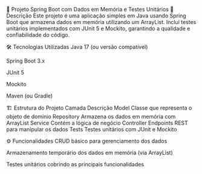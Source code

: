 🚀 Projeto Spring Boot com Dados em Memória e Testes Unitários
📝 Descrição
Este projeto é uma aplicação simples em Java usando Spring Boot que armazena dados em memória utilizando um ArrayList.
Inclui testes unitários implementados com JUnit 5 e Mockito, garantindo a qualidade e confiabilidade do código.

🛠 Tecnologias Utilizadas
Java 17 (ou versão compatível)

Spring Boot 3.x

JUnit 5

Mockito

Maven (ou Gradle)

🏗 Estrutura do Projeto
Camada	Descrição
Model	Classe que representa o objeto de domínio
Repository	Armazena os dados em memória com ArrayList
Service	Contém a lógica de negócio
Controller	Endpoints REST para manipular os dados
Tests	Testes unitários com JUnit e Mockito

⚙️ Funcionalidades
CRUD básico para gerenciamento dos dados

Armazenamento temporário dos dados em memória (via ArrayList)

Testes unitários cobrindo as principais funcionalidades
